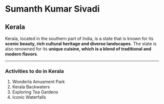 # Sumanth Kumar Sivadi

## Kerala

Kerala, located in the southern part of India, is a state that is known for its **scenic beauty, rich cultural heritage and diverse landscapes**. The state is also renowned for its **unique cuisine, which is a blend of traditional and modern flavors**.

---

### Activities to do in Kerala

1. Wonderla Amusment Park
2. Kerala Backwaters
3. Exploring Tea Gardens
4. Iconic Waterfalls